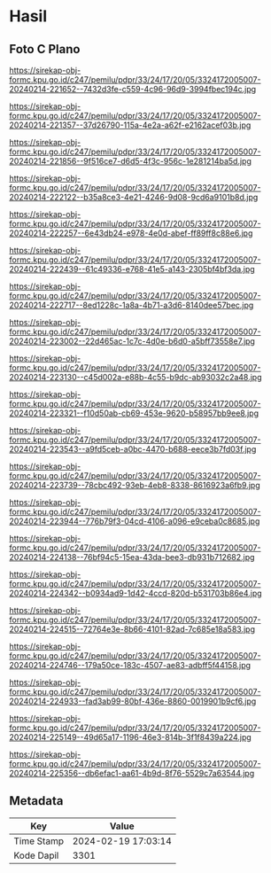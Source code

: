 # Hasil

## Foto C Plano

https://sirekap-obj-formc.kpu.go.id/c247/pemilu/pdpr/33/24/17/20/05/3324172005007-20240214-221652--7432d3fe-c559-4c96-96d9-3994fbec194c.jpg

https://sirekap-obj-formc.kpu.go.id/c247/pemilu/pdpr/33/24/17/20/05/3324172005007-20240214-221357--37d26790-115a-4e2a-a62f-e2162acef03b.jpg

https://sirekap-obj-formc.kpu.go.id/c247/pemilu/pdpr/33/24/17/20/05/3324172005007-20240214-221856--9f516ce7-d6d5-4f3c-956c-1e281214ba5d.jpg

https://sirekap-obj-formc.kpu.go.id/c247/pemilu/pdpr/33/24/17/20/05/3324172005007-20240214-222122--b35a8ce3-4e21-4246-9d08-9cd6a9101b8d.jpg

https://sirekap-obj-formc.kpu.go.id/c247/pemilu/pdpr/33/24/17/20/05/3324172005007-20240214-222257--6e43db24-e978-4e0d-abef-ff89ff8c88e6.jpg

https://sirekap-obj-formc.kpu.go.id/c247/pemilu/pdpr/33/24/17/20/05/3324172005007-20240214-222439--61c49336-e768-41e5-a143-2305bf4bf3da.jpg

https://sirekap-obj-formc.kpu.go.id/c247/pemilu/pdpr/33/24/17/20/05/3324172005007-20240214-222717--8ed1228c-1a8a-4b71-a3d6-8140dee57bec.jpg

https://sirekap-obj-formc.kpu.go.id/c247/pemilu/pdpr/33/24/17/20/05/3324172005007-20240214-223002--22d465ac-1c7c-4d0e-b6d0-a5bff73558e7.jpg

https://sirekap-obj-formc.kpu.go.id/c247/pemilu/pdpr/33/24/17/20/05/3324172005007-20240214-223130--c45d002a-e88b-4c55-b9dc-ab93032c2a48.jpg

https://sirekap-obj-formc.kpu.go.id/c247/pemilu/pdpr/33/24/17/20/05/3324172005007-20240214-223321--f10d50ab-cb69-453e-9620-b58957bb9ee8.jpg

https://sirekap-obj-formc.kpu.go.id/c247/pemilu/pdpr/33/24/17/20/05/3324172005007-20240214-223543--a9fd5ceb-a0bc-4470-b688-eece3b7fd03f.jpg

https://sirekap-obj-formc.kpu.go.id/c247/pemilu/pdpr/33/24/17/20/05/3324172005007-20240214-223739--78cbc492-93eb-4eb8-8338-8616923a6fb9.jpg

https://sirekap-obj-formc.kpu.go.id/c247/pemilu/pdpr/33/24/17/20/05/3324172005007-20240214-223944--776b79f3-04cd-4106-a096-e9ceba0c8685.jpg

https://sirekap-obj-formc.kpu.go.id/c247/pemilu/pdpr/33/24/17/20/05/3324172005007-20240214-224138--76bf94c5-15ea-43da-bee3-db931b712682.jpg

https://sirekap-obj-formc.kpu.go.id/c247/pemilu/pdpr/33/24/17/20/05/3324172005007-20240214-224342--b0934ad9-1d42-4ccd-820d-b531703b86e4.jpg

https://sirekap-obj-formc.kpu.go.id/c247/pemilu/pdpr/33/24/17/20/05/3324172005007-20240214-224515--72764e3e-8b66-4101-82ad-7c685e18a583.jpg

https://sirekap-obj-formc.kpu.go.id/c247/pemilu/pdpr/33/24/17/20/05/3324172005007-20240214-224746--179a50ce-183c-4507-ae83-adbff5f44158.jpg

https://sirekap-obj-formc.kpu.go.id/c247/pemilu/pdpr/33/24/17/20/05/3324172005007-20240214-224933--fad3ab99-80bf-436e-8860-0019901b9cf6.jpg

https://sirekap-obj-formc.kpu.go.id/c247/pemilu/pdpr/33/24/17/20/05/3324172005007-20240214-225149--49d65a17-1196-46e3-814b-3f1f8439a224.jpg

https://sirekap-obj-formc.kpu.go.id/c247/pemilu/pdpr/33/24/17/20/05/3324172005007-20240214-225356--db6efac1-aa61-4b9d-8f76-5529c7a63544.jpg


## Metadata

| Key        | Value               |
| ---------- | ------------------- |
| Time Stamp | 2024-02-19 17:03:14 |
| Kode Dapil | 3301                |



